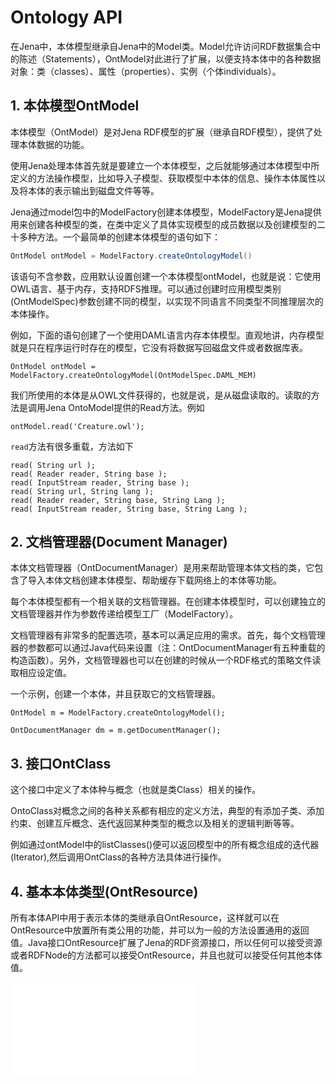 # Ontology API

在Jena中，本体模型继承自Jena中的Model类。Model允许访问RDF数据集合中的陈述（Statements），OntModel对此进行了扩展，以便支持本体中的各种数据对象：类（classes）、属性（properties）、实例（个体individuals）。

## 1. 本体模型OntModel

本体模型（OntModel）是对Jena RDF模型的扩展（继承自RDF模型），提供了处理本体数据的功能。

使用Jena处理本体首先就是要建立一个本体模型，之后就能够通过本体模型中所定义的方法操作模型，比如导入子模型、获取模型中本体的信息、操作本体属性以及将本体的表示输出到磁盘文件等等。

Jena通过model包中的ModelFactory创建本体模型，ModelFactory是Jena提供用来创建各种模型的类，在类中定义了具体实现模型的成员数据以及创建模型的二十多种方法。一个最简单的创建本体模型的语句如下：


```java
OntModel ontModel = ModelFactory.createOntologyModel()
```

该语句不含参数，应用默认设置创建一个本体模型ontModel，也就是说：它使用OWL语言、基于内存，支持RDFS推理。可以通过创建时应用模型类别(OntModelSpec)参数创建不同的模型，以实现不同语言不同类型不同推理层次的本体操作。

例如，下面的语句创建了一个使用DAML语言内存本体模型。直观地讲，内存模型就是只在程序运行时存在的模型，它没有将数据写回磁盘文件或者数据库表。

```
OntModel ontModel = ModelFactory.createOntologyModel(OntModelSpec.DAML_MEM)
```

我们所使用的本体是从OWL文件获得的，也就是说，是从磁盘读取的。读取的方法是调用Jena OntoModel提供的Read方法。例如

```
ontModel.read('Creature.owl');
```

`read`方法有很多重载，方法如下

```
read( String url );
read( Reader reader, String base );
read( InputStream reader, String base );
read( String url, String lang );
read( Reader reader, String base, String Lang );
read( InputStream reader, String base, String Lang );
```

## 2. 文档管理器(Document Manager)

本体文档管理器（OntDocumentManager）是用来帮助管理本体文档的类，它包含了导入本体文档创建本体模型、帮助缓存下载网络上的本体等功能。

每个本体模型都有一个相关联的文档管理器。在创建本体模型时，可以创建独立的文档管理器并作为参数传递给模型工厂（ModelFactory）。

文档管理器有非常多的配置选项，基本可以满足应用的需求。首先，每个文档管理器的参数都可以通过Java代码来设置（注：OntDocumentManager有五种重载的构造函数）。另外，文档管理器也可以在创建的时候从一个RDF格式的策略文件读取相应设定值。

一个示例，创建一个本体，并且获取它的文档管理器。

```
OntModel m = ModelFactory.createOntologyModel();

OntDocumentManager dm = m.getDocumentManager();
```

## 3. 接口OntClass

这个接口中定义了本体种与概念（也就是类Class）相关的操作。

OntoClass对概念之间的各种关系都有相应的定义方法，典型的有添加子类、添加约束、创建互斥概念、迭代返回某种类型的概念以及相关的逻辑判断等等。

例如通过ontModel中的listClasses()便可以返回模型中的所有概念组成的迭代器(Iterator),然后调用OntClass的各种方法具体进行操作。

## 4. 基本本体类型(OntResource)

所有本体API中用于表示本体的类继承自OntResource，这样就可以在OntResource中放置所有类公用的功能，并可以为一般的方法设置通用的返回值。Java接口OntResource扩展了Jena的RDF资源接口，所以任何可以接受资源或者RDFNode的方法都可以接受OntResource，并且也就可以接受任何其他本体值。

![完整示例](../ontology/Main.java)




